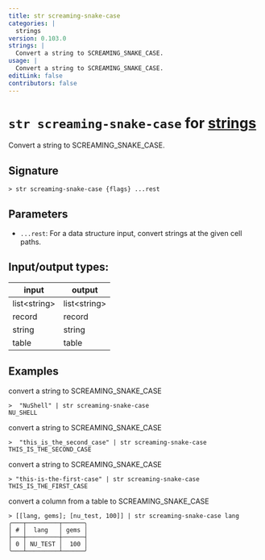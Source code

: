 ```yaml
---
title: str screaming-snake-case
categories: |
  strings
version: 0.103.0
strings: |
  Convert a string to SCREAMING_SNAKE_CASE.
usage: |
  Convert a string to SCREAMING_SNAKE_CASE.
editLink: false
contributors: false
---
```

<!-- This file is automatically generated. Please edit the command in https://github.com/nushell/nushell instead. -->

# `str screaming-snake-case` for [strings](/commands/categories/strings.md)

<div class='command-title'>Convert a string to SCREAMING_SNAKE_CASE.</div>

## Signature

```> str screaming-snake-case {flags} ...rest```

## Parameters

 -  `...rest`: For a data structure input, convert strings at the given cell paths.


## Input/output types:

| input        | output       |
| ------------ | ------------ |
| list\<string\> | list\<string\> |
| record       | record       |
| string       | string       |
| table        | table        |
## Examples

convert a string to SCREAMING_SNAKE_CASE
```nu
>  "NuShell" | str screaming-snake-case
NU_SHELL
```

convert a string to SCREAMING_SNAKE_CASE
```nu
>  "this_is_the_second_case" | str screaming-snake-case
THIS_IS_THE_SECOND_CASE
```

convert a string to SCREAMING_SNAKE_CASE
```nu
> "this-is-the-first-case" | str screaming-snake-case
THIS_IS_THE_FIRST_CASE
```

convert a column from a table to SCREAMING_SNAKE_CASE
```nu
> [[lang, gems]; [nu_test, 100]] | str screaming-snake-case lang
╭───┬─────────┬──────╮
│ # │  lang   │ gems │
├───┼─────────┼──────┤
│ 0 │ NU_TEST │  100 │
╰───┴─────────┴──────╯

```
